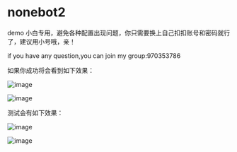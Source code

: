 # nonebot2
demo
小白专用，避免各种配置出现问题，你只需要换上自己扣扣账号和密码就行了，建议用小号哦，亲！

if you have any question,you can join my group:970353786

如果你成功将会看到如下效果：


![image](https://user-images.githubusercontent.com/62045791/117101420-c9ff6100-ada8-11eb-8f5a-5592f361cbb4.png)

![image](https://user-images.githubusercontent.com/62045791/117101434-d1bf0580-ada8-11eb-80a5-6c9deece4edc.png)

测试会有如下效果：

![image](https://user-images.githubusercontent.com/62045791/117101537-ff0bb380-ada8-11eb-9a14-401821ec5f85.png)

![image](https://user-images.githubusercontent.com/62045791/117101513-f2875b00-ada8-11eb-8fcd-d6b062876d5f.png)
